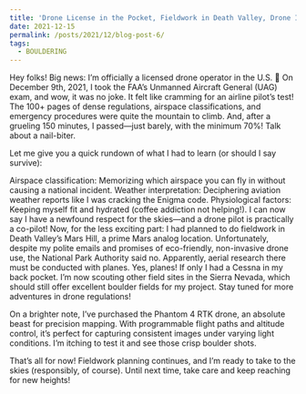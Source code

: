 ```yaml
---
title: 'Drone License in the Pocket, Fieldwork in Death Valley, Drone Is Bought!'
date: 2021-12-15
permalink: /posts/2021/12/blog-post-6/
tags:
  - BOULDERING
---
```


Hey folks! Big news: I’m officially a licensed drone operator in the U.S. 🎉 On December 9th, 2021, I took the FAA’s Unmanned Aircraft General (UAG) exam, and wow, it was no joke. It felt like cramming for an airline pilot’s test! The 100+ pages of dense regulations, airspace classifications, and emergency procedures were quite the mountain to climb. And, after a grueling 150 minutes, I passed—just barely, with the minimum 70%! Talk about a nail-biter.

Let me give you a quick rundown of what I had to learn (or should I say survive):

Airspace classification: Memorizing which airspace you can fly in without causing a national incident.
Weather interpretation: Deciphering aviation weather reports like I was cracking the Enigma code.
Physiological factors: Keeping myself fit and hydrated (coffee addiction not helping!).
I can now say I have a newfound respect for the skies—and a drone pilot is practically a co-pilot!
Now, for the less exciting part: I had planned to do fieldwork in Death Valley’s Mars Hill, a prime Mars analog location. Unfortunately, despite my polite emails and promises of eco-friendly, non-invasive drone use, the National Park Authority said no. Apparently, aerial research there must be conducted with planes. Yes, planes! If only I had a Cessna in my back pocket. I’m now scouting other field sites in the Sierra Nevada, which should still offer excellent boulder fields for my project. Stay tuned for more adventures in drone regulations!

On a brighter note, I’ve purchased the Phantom 4 RTK drone, an absolute beast for precision mapping. With programmable flight paths and altitude control, it’s perfect for capturing consistent images under varying light conditions. I’m itching to test it and see those crisp boulder shots.

That’s all for now! Fieldwork planning continues, and I’m ready to take to the skies (responsibly, of course). Until next time, take care and keep reaching for new heights!

